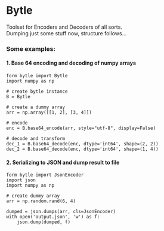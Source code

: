 # Bytle
Toolset for Encoders and Decoders of all sorts. <br/>
Dumping just some stuff now, structure follows...


### Some examples:
#### 1. Base 64 encoding and decoding of numpy arrays
```
form bytle import Bytle
import numpy as np

# create bytle instance
B = Bytle

# create a dummy array
arr = np.array([[1, 2], [3, 4]])

# encode
enc = B.base64_encode(arr, style="utf-8", display=False)

# decode and transform
dec_1 = B.base64_decode(enc, dtype='int64', shape=(2, 2))
dec_2 = B.base64_decode(enc, dtype='int64', shape=(1, 4))
```

#### 2. Serializing to JSON and dump result to file
```
form bytle import JsonEncoder
import json
import numpy as np

# create dummy array
arr = np.random.rand(6, 4)

dumped = json.dumps(arr, cls=JsonEncoder)
with open('output.json', 'w') as f:
    json.dump(dumped, f)
```

